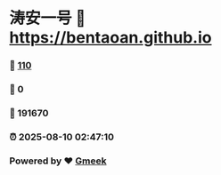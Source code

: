 # 涛安一号 :link: https://bentaoan.github.io 
### :page_facing_up: [110](https://bentaoan.github.io/tag.html) 
### :speech_balloon: 0 
### :hibiscus: 191670 
### :alarm_clock: 2025-08-10 02:47:10 
### Powered by :heart: [Gmeek](https://github.com/Meekdai/Gmeek)
